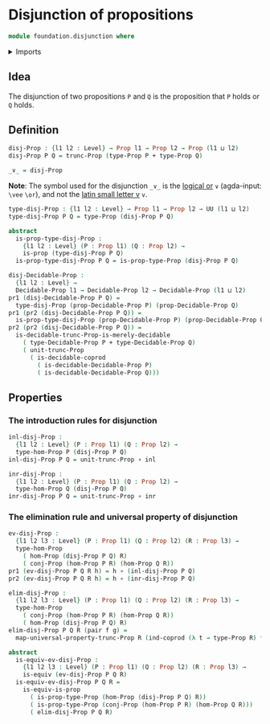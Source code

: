 # Disjunction of propositions

```agda
module foundation.disjunction where
```

<details><summary>Imports</summary>

```agda
open import foundation.conjunction
open import foundation.decidable-types
open import foundation.propositional-truncations

open import foundation-core.coproduct-types
open import foundation-core.decidable-propositions
open import foundation-core.dependent-pair-types
open import foundation-core.equivalences
open import foundation-core.functions
open import foundation-core.propositions
open import foundation-core.universe-levels
```

</details>

## Idea

The disjunction of two propositions `P` and `Q` is the proposition that `P`
holds or `Q` holds.

## Definition

```agda
disj-Prop : {l1 l2 : Level} → Prop l1 → Prop l2 → Prop (l1 ⊔ l2)
disj-Prop P Q = trunc-Prop (type-Prop P + type-Prop Q)

_∨_ = disj-Prop
```

**Note**: The symbol used for the disjunction `_∨_` is the
[logical or](https://codepoints.net/U+2228) `∨` (agda-input: `\vee` `\or`), and
not the [latin small letter v](https://codepoints.net/U+0076) `v`.

```agda
type-disj-Prop : {l1 l2 : Level} → Prop l1 → Prop l2 → UU (l1 ⊔ l2)
type-disj-Prop P Q = type-Prop (disj-Prop P Q)

abstract
  is-prop-type-disj-Prop :
    {l1 l2 : Level} (P : Prop l1) (Q : Prop l2) →
    is-prop (type-disj-Prop P Q)
  is-prop-type-disj-Prop P Q = is-prop-type-Prop (disj-Prop P Q)

disj-Decidable-Prop :
  {l1 l2 : Level} →
  Decidable-Prop l1 → Decidable-Prop l2 → Decidable-Prop (l1 ⊔ l2)
pr1 (disj-Decidable-Prop P Q) =
  type-disj-Prop (prop-Decidable-Prop P) (prop-Decidable-Prop Q)
pr1 (pr2 (disj-Decidable-Prop P Q)) =
  is-prop-type-disj-Prop (prop-Decidable-Prop P) (prop-Decidable-Prop Q)
pr2 (pr2 (disj-Decidable-Prop P Q)) =
  is-decidable-trunc-Prop-is-merely-decidable
    ( type-Decidable-Prop P + type-Decidable-Prop Q)
    ( unit-trunc-Prop
      ( is-decidable-coprod
        ( is-decidable-Decidable-Prop P)
        ( is-decidable-Decidable-Prop Q)))
```

## Properties

### The introduction rules for disjunction

```agda
inl-disj-Prop :
  {l1 l2 : Level} (P : Prop l1) (Q : Prop l2) →
  type-hom-Prop P (disj-Prop P Q)
inl-disj-Prop P Q = unit-trunc-Prop ∘ inl

inr-disj-Prop :
  {l1 l2 : Level} (P : Prop l1) (Q : Prop l2) →
  type-hom-Prop Q (disj-Prop P Q)
inr-disj-Prop P Q = unit-trunc-Prop ∘ inr
```

### The elimination rule and universal property of disjunction

```agda
ev-disj-Prop :
  {l1 l2 l3 : Level} (P : Prop l1) (Q : Prop l2) (R : Prop l3) →
  type-hom-Prop
    ( hom-Prop (disj-Prop P Q) R)
    ( conj-Prop (hom-Prop P R) (hom-Prop Q R))
pr1 (ev-disj-Prop P Q R h) = h ∘ (inl-disj-Prop P Q)
pr2 (ev-disj-Prop P Q R h) = h ∘ (inr-disj-Prop P Q)

elim-disj-Prop :
  {l1 l2 l3 : Level} (P : Prop l1) (Q : Prop l2) (R : Prop l3) →
  type-hom-Prop
    ( conj-Prop (hom-Prop P R) (hom-Prop Q R))
    ( hom-Prop (disj-Prop P Q) R)
elim-disj-Prop P Q R (pair f g) =
  map-universal-property-trunc-Prop R (ind-coprod (λ t → type-Prop R) f g)

abstract
  is-equiv-ev-disj-Prop :
    {l1 l2 l3 : Level} (P : Prop l1) (Q : Prop l2) (R : Prop l3) →
    is-equiv (ev-disj-Prop P Q R)
  is-equiv-ev-disj-Prop P Q R =
    is-equiv-is-prop
      ( is-prop-type-Prop (hom-Prop (disj-Prop P Q) R))
      ( is-prop-type-Prop (conj-Prop (hom-Prop P R) (hom-Prop Q R)))
      ( elim-disj-Prop P Q R)
```
